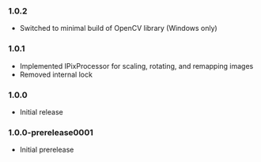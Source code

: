 ### 1.0.2
- Switched to minimal build of OpenCV library (Windows only)

### 1.0.1
- Implemented IPixProcessor for scaling, rotating, and remapping images
- Removed internal lock

### 1.0.0
- Initial release

### 1.0.0-prerelease0001
- Initial prerelease